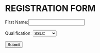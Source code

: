 <!DOCTYPE html > 
<html> 
    <head></head>      
    <body onload="loadbody()"> 
        <form onsubmit = "load()"> 
            <h1 id="d" onclick="click1()">REGISTRATION FORM</h1>
            First Name:<input type = "text" value = "" id="fname" onblur="blur1()"><br><br>
            Qualification:
               <select onchange="Change(this)">
                  <option value="SSLC" />SSLC
                  <option value="Plus Two" />Plus Two
                  <option value="Degree" />Degree
               </select><br><br>
            <input type = "submit" value = "Submit"> 
        </form> 
      <script type="text/javascript">   
            function loadbody() {
                 alert("Registration Form");
            }
            function click1() {
                  document.getElementById("d").style.color = "red";
            } 
            function blur1() {
                 var x = document.getElementById("fname");
                 x.value = x.value.toUpperCase();
            }
            function Change(select){
                 var selectedOption = select.options[select.selectedIndex];
                 alert ("Qualification is " + selectedOption.value);
            } 
            function load() { 
                alert("Form submitted successfully.") ; 
            } 
        </script >  
    </body> 
</html> 
